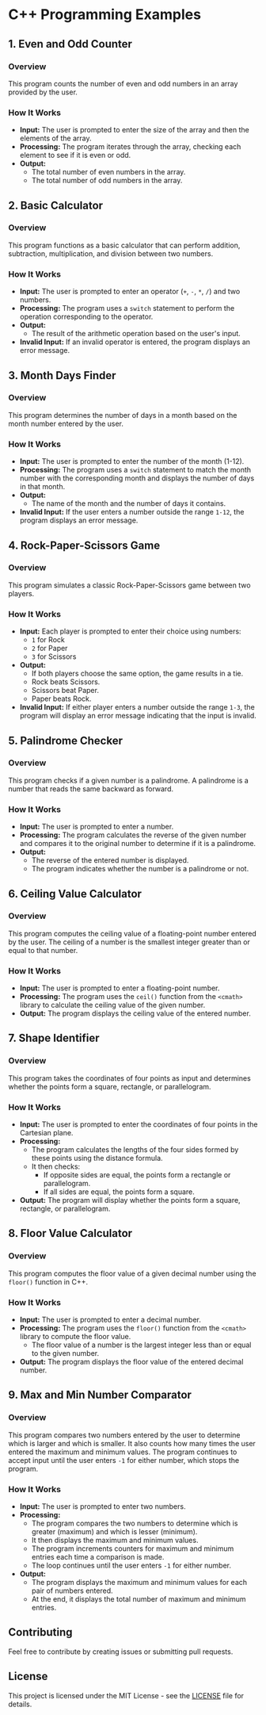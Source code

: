
# C++ Programming Examples

## 1. Even and Odd Counter

### Overview
This program counts the number of even and odd numbers in an array provided by the user.


### How It Works
- **Input:** The user is prompted to enter the size of the array and then the elements of the array.
- **Processing:** The program iterates through the array, checking each element to see if it is even or odd.
- **Output:**
  - The total number of even numbers in the array.
  - The total number of odd numbers in the array.

## 2. Basic Calculator

### Overview
This program functions as a basic calculator that can perform addition, subtraction, multiplication, and division between two numbers.

### How It Works
- **Input:** The user is prompted to enter an operator (`+`, `-`, `*`, `/`) and two numbers.
- **Processing:** The program uses a `switch` statement to perform the operation corresponding to the operator.
- **Output:**
  - The result of the arithmetic operation based on the user's input.
- **Invalid Input:** If an invalid operator is entered, the program displays an error message.

## 3. Month Days Finder

### Overview
This program determines the number of days in a month based on the month number entered by the user.

### How It Works
- **Input:** The user is prompted to enter the number of the month (1-12).
- **Processing:** The program uses a `switch` statement to match the month number with the corresponding month and displays the number of days in that month.
- **Output:**
  - The name of the month and the number of days it contains.
- **Invalid Input:** If the user enters a number outside the range `1-12`, the program displays an error message.

## 4. Rock-Paper-Scissors Game

### Overview
This program simulates a classic Rock-Paper-Scissors game between two players.

### How It Works
- **Input:** Each player is prompted to enter their choice using numbers:
  - `1` for Rock
  - `2` for Paper
  - `3` for Scissors
- **Output:**
  - If both players choose the same option, the game results in a tie.
  - Rock beats Scissors.
  - Scissors beat Paper.
  - Paper beats Rock.
- **Invalid Input:** If either player enters a number outside the range `1-3`, the program will display an error message indicating that the input is invalid.

## 5. Palindrome Checker

### Overview
This program checks if a given number is a palindrome. A palindrome is a number that reads the same backward as forward.

### How It Works
- **Input:** The user is prompted to enter a number.
- **Processing:** The program calculates the reverse of the given number and compares it to the original number to determine if it is a palindrome.
- **Output:**
  - The reverse of the entered number is displayed.
  - The program indicates whether the number is a palindrome or not.

## 6. Ceiling Value Calculator

### Overview
This program computes the ceiling value of a floating-point number entered by the user. The ceiling of a number is the smallest integer greater than or equal to that number.

### How It Works
- **Input:** The user is prompted to enter a floating-point number.
- **Processing:** The program uses the `ceil()` function from the `<cmath>` library to calculate the ceiling value of the given number.
- **Output:** The program displays the ceiling value of the entered number.

## 7. Shape Identifier

### Overview
This program takes the coordinates of four points as input and determines whether the points form a square, rectangle, or parallelogram.

### How It Works
- **Input:** The user is prompted to enter the coordinates of four points in the Cartesian plane.
- **Processing:**
  - The program calculates the lengths of the four sides formed by these points using the distance formula.
  - It then checks:
    - If opposite sides are equal, the points form a rectangle or parallelogram.
    - If all sides are equal, the points form a square.
- **Output:** The program will display whether the points form a square, rectangle, or parallelogram.

## 8. Floor Value Calculator

### Overview
This program computes the floor value of a given decimal number using the `floor()` function in C++.

### How It Works
- **Input:** The user is prompted to enter a decimal number.
- **Processing:** The program uses the `floor()` function from the `<cmath>` library to compute the floor value.
  - The floor value of a number is the largest integer less than or equal to the given number.
- **Output:** The program displays the floor value of the entered decimal number.

## 9. Max and Min Number Comparator

### Overview
This program compares two numbers entered by the user to determine which is larger and which is smaller. It also counts how many times the user entered the maximum and minimum values. The program continues to accept input until the user enters `-1` for either number, which stops the program.

### How It Works
- **Input:** The user is prompted to enter two numbers.
- **Processing:**
  - The program compares the two numbers to determine which is greater (maximum) and which is lesser (minimum).
  - It then displays the maximum and minimum values.
  - The program increments counters for maximum and minimum entries each time a comparison is made.
  - The loop continues until the user enters `-1` for either number.
- **Output:**
  - The program displays the maximum and minimum values for each pair of numbers entered.
  - At the end, it displays the total number of maximum and minimum entries.

## Contributing

Feel free to contribute by creating issues or submitting pull requests.

## License

This project is licensed under the MIT License - see the [LICENSE](LICENSE) file for details.



